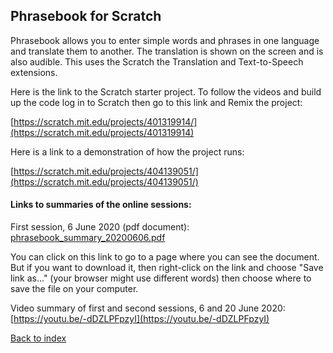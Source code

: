 ## Phrasebook for Scratch

Phrasebook allows you to enter simple words and phrases in one language and translate them to another. The translation is shown on the screen and is also audible. This uses the Scratch the Translation and Text-to-Speech extensions.

Here is the link to the Scratch starter project. To follow the videos and build up the code log in to Scratch then go to this link and Remix the project:

[https://scratch.mit.edu/projects/401319914/](https://scratch.mit.edu/projects/401319914)

Here is a link to a demonstration of how the project runs:

[https://scratch.mit.edu/projects/404139051/](https://scratch.mit.edu/projects/404139051/)


#### Links to summaries of the online sessions:

First session, 6 June 2020 (pdf document):
[phrasebook_summary_20200606.pdf](phrasebook_summary_20200606.pdf)

You can click on this link to go to a page where you can see the document. But if you want to download it, then right-click on the link and choose "Save link as..." (your browser might use different words) then choose where to save the file on your computer.


Video summary of first and second sessions, 6 and 20 June 2020:
[https://youtu.be/-dDZLPFpzyI](https://youtu.be/-dDZLPFpzyI)



[Back to index](README.md)

